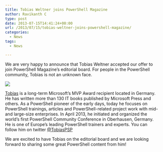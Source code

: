 ```yaml
---
title: Tobias Weltner joins PowerShell Magazine
author: Ravikanth C
type: post
date: 2013-07-15T14:41:24+00:00
url: /2013/07/15/tobias-weltner-joins-powershell-magazine/
categories:
  - News
tags:
  - News

---
```

We are very happy to announce that Tobias Weltner accepted our offer to join PowerShell Magazine&#8217;s editorial board. For people in the PowerShell community, Tobias is not an unknown face.

![](/images/500_333_3.jpg)

[Tobias][1] is a long-term Microsoft’s MVP Award recipient located in Germany. He has written more than 130 IT books published by Microsoft Press and others. As a PowerShell pioneer of the early days, today he focuses on PowerShell trainings, articles and PowerShell-related project work with mid- and large-size enterprises. In April 2013, he initiated and organized the world’s first PowerShell Community Conference in Oberhausen, Germany. He is one of Europe’s leading PowerShell trainers and experts. You can follow him on twitter [@TobiasPSP][2]

We are excited to have Tobias on the editorial board and we are looking forward to sharing some great PowerShell content from him!

[1]: http://www.powertheshell.com/
[2]: https://twitter.com/TobiasPSP